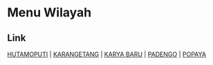 # Menu Wilayah

## Link

[HUTAMOPUTI](https://github.com/gigit-pemilu/pemilu-2024-75-gorontalo/tree/main/pilpres/hitung-suara/sub/75-gorontalo/sub/04-pohuwato/sub/08-dengilo/sub/2005-hutamoputi)
 | 
[KARANGETANG](https://github.com/gigit-pemilu/pemilu-2024-75-gorontalo/tree/main/pilpres/hitung-suara/sub/75-gorontalo/sub/04-pohuwato/sub/08-dengilo/sub/2003-karangetang)
 | 
[KARYA BARU](https://github.com/gigit-pemilu/pemilu-2024-75-gorontalo/tree/main/pilpres/hitung-suara/sub/75-gorontalo/sub/04-pohuwato/sub/08-dengilo/sub/2002-karya-baru)
 | 
[PADENGO](https://github.com/gigit-pemilu/pemilu-2024-75-gorontalo/tree/main/pilpres/hitung-suara/sub/75-gorontalo/sub/04-pohuwato/sub/08-dengilo/sub/2004-padengo)
 | 
[POPAYA](https://github.com/gigit-pemilu/pemilu-2024-75-gorontalo/tree/main/pilpres/hitung-suara/sub/75-gorontalo/sub/04-pohuwato/sub/08-dengilo/sub/2001-popaya)

